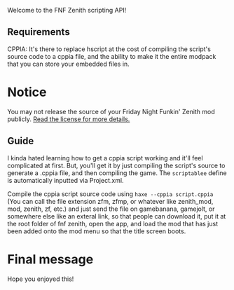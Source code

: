 Welcome to the FNF Zenith scripting API!

## Requirements

CPPIA: It's there to replace hscript at the cost of compiling the script's source code to a cppia file, and the ability to make it the entire modpack that you can store your embedded files in.

# Notice

You may not release the source of your Friday Night Funkin' Zenith mod publicly. [Read the license for more details.](https://github.com/SomeGuyWhoLovesCoding/Zenith-FNF-Public/blob/main/license.md)

## Guide

I kinda hated learning how to get a cppia script working and it'll feel complicated at first. But, you'll get it by just compiling the script's source to generate a .cppia file, and then compiling the game. The `scriptablee` define is automatically inputted via Project.xml.

Compile the cppia script source code using ``haxe --cppia script.cppia`` (You can call the file extension zfm, zfmp, or whatever like zenith_mod, mod, zenith, zf, etc.) and just send the file on gamebanana, gamejolt, or somewhere else like an exteral link, so that people can download it, put it at the root folder of fnf zenith, open the app, and load the mod that has just been added onto the mod menu so that the title screen boots.

# Final message

Hope you enjoyed this!
